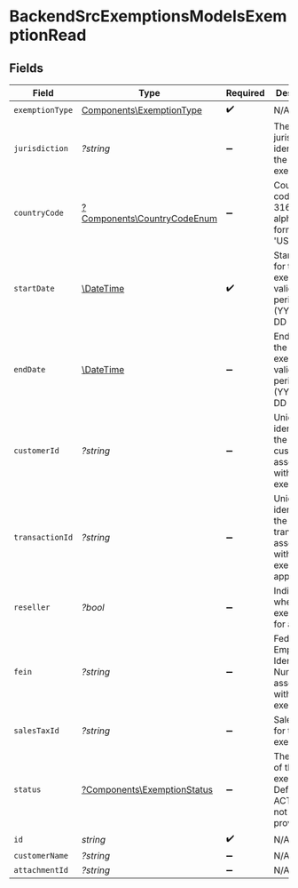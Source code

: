 # BackendSrcExemptionsModelsExemptionRead


## Fields

| Field                                                                                       | Type                                                                                        | Required                                                                                    | Description                                                                                 |
| ------------------------------------------------------------------------------------------- | ------------------------------------------------------------------------------------------- | ------------------------------------------------------------------------------------------- | ------------------------------------------------------------------------------------------- |
| `exemptionType`                                                                             | [Components\ExemptionType](../../Models/Components/ExemptionType.md)                        | :heavy_check_mark:                                                                          | N/A                                                                                         |
| `jurisdiction`                                                                              | *?string*                                                                                   | :heavy_minus_sign:                                                                          | The jurisdiction identifier for the exemption                                               |
| `countryCode`                                                                               | [?Components\CountryCodeEnum](../../Models/Components/CountryCodeEnum.md)                   | :heavy_minus_sign:                                                                          | Country code in ISO 3166-1 alpha-2 format (e.g., 'US')                                      |
| `startDate`                                                                                 | [\DateTime](https://www.php.net/manual/en/class.datetime.php)                               | :heavy_check_mark:                                                                          | Start date for the exemption validity period (YYYY-MM-DD format)                            |
| `endDate`                                                                                   | [\DateTime](https://www.php.net/manual/en/class.datetime.php)                               | :heavy_minus_sign:                                                                          | End date for the exemption validity period (YYYY-MM-DD format)                              |
| `customerId`                                                                                | *?string*                                                                                   | :heavy_minus_sign:                                                                          | Unique identifier for the customer associated with the exemption                            |
| `transactionId`                                                                             | *?string*                                                                                   | :heavy_minus_sign:                                                                          | Unique identifier for the transaction<br/>        associated with the exemption, if applicable. |
| `reseller`                                                                                  | *?bool*                                                                                     | :heavy_minus_sign:                                                                          | Indicates whether the exemption is for a reseller                                           |
| `fein`                                                                                      | *?string*                                                                                   | :heavy_minus_sign:                                                                          | Federal Employer Identification Number<br/>        associated with the exemption.           |
| `salesTaxId`                                                                                | *?string*                                                                                   | :heavy_minus_sign:                                                                          | Sales tax ID for the exemption                                                              |
| `status`                                                                                    | [?Components\ExemptionStatus](../../Models/Components/ExemptionStatus.md)                   | :heavy_minus_sign:                                                                          | The status of the exemption.<br/>        Defaults to ACTIVE if not provided.                |
| `id`                                                                                        | *string*                                                                                    | :heavy_check_mark:                                                                          | N/A                                                                                         |
| `customerName`                                                                              | *?string*                                                                                   | :heavy_minus_sign:                                                                          | N/A                                                                                         |
| `attachmentId`                                                                              | *?string*                                                                                   | :heavy_minus_sign:                                                                          | N/A                                                                                         |
